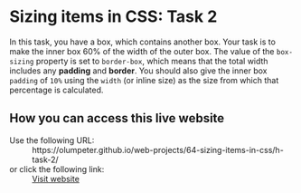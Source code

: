 # Sizing items in CSS: Task 2 

In this task, you have a box, which contains another box. Your task is to make the inner box 60% of the width of the outer box. The value of the <code>box-sizing</code> property is set to <code>border-box</code>, which means that the total width includes any **padding** and **border**. You should also give the inner box <code>padding</code> of <code>10%</code> using the <code>width</code> (or inline size) as the size from which that percentage is calculated.

## How you can access this live website

<dl>
  Use the following URL:
  <dd>
    https://olumpeter.github.io/web-projects/64-sizing-items-in-css/h-task-2/
  </dd>
  or click the following link:
  <dd>
    <a href="https://olumpeter.github.io/web-projects/64-sizing-items-in-css/h-task-2/">Visit website</a>
  </dd>
</dl>
